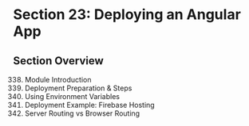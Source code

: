 # Section 23: Deploying an Angular App

## Section Overview

338. Module Introduction
339. Deployment Preparation & Steps
340. Using Environment Variables
341. Deployment Example: Firebase Hosting
342. Server Routing vs Browser Routing
